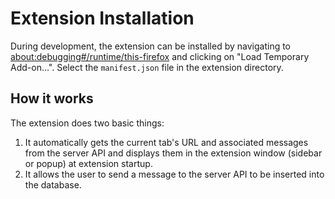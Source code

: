 # Extension Installation

During development, the extension can be installed by navigating to [about:debugging#/runtime/this-firefox](about:debugging#/runtime/this-firefox) and clicking on "Load Temporary Add-on...". Select the `manifest.json` file in the extension directory.

## How it works

The extension does two basic things:

1. It automatically gets the current tab's URL and associated messages from the server API and displays them in the extension window (sidebar or popup) at extension startup.
2. It allows the user to send a message to the server API to be inserted into the database.
